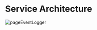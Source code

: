 
# Service Architecture
![pageEventLogger](https://github.com/user-attachments/assets/4d73e92e-a695-469f-885e-041d3dd29590)

